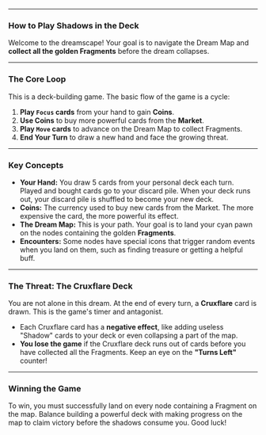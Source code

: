 ***

### How to Play Shadows in the Deck

Welcome to the dreamscape! Your goal is to navigate the Dream Map and **collect all the golden Fragments** before the dream collapses.

---

### The Core Loop

This is a deck-building game. The basic flow of the game is a cycle:
1.  **Play `Focus` cards** from your hand to gain **Coins**.
2.  **Use Coins** to buy more powerful cards from the **Market**.
3.  **Play `Move` cards** to advance on the Dream Map to collect Fragments.
4.  **End Your Turn** to draw a new hand and face the growing threat.

---

### Key Concepts

* **Your Hand:** You draw 5 cards from your personal deck each turn. Played and bought cards go to your discard pile. When your deck runs out, your discard pile is shuffled to become your new deck.
* **Coins:** The currency used to buy new cards from the Market. The more expensive the card, the more powerful its effect.
* **The Dream Map:** This is your path. Your goal is to land your cyan pawn on the nodes containing the golden **Fragments**.
* **Encounters:** Some nodes have special icons that trigger random events when you land on them, such as finding treasure or getting a helpful buff.

---

### The Threat: The Cruxflare Deck

You are not alone in this dream. At the end of every turn, a **Cruxflare** card is drawn. This is the game's timer and antagonist.
* Each Cruxflare card has a **negative effect**, like adding useless "Shadow" cards to your deck or even collapsing a part of the map.
* **You lose the game** if the Cruxflare deck runs out of cards before you have collected all the Fragments. Keep an eye on the **"Turns Left"** counter!

---

### Winning the Game

To win, you must successfully land on every node containing a Fragment on the map. Balance building a powerful deck with making progress on the map to claim victory before the shadows consume you. Good luck!